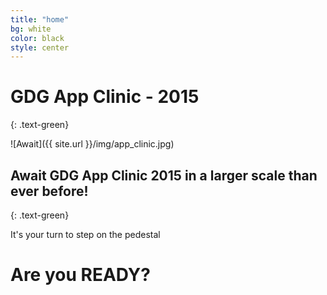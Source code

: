 ```yaml
---
title: "home"
bg: white
color: black
style: center
---
```


# **GDG** App Clinic - 2015
{: .text-green}

![Await]({{ site.url }}/img/app_clinic.jpg)

## Await GDG App Clinic 2015 in a larger scale than ever before!
{: .text-green}

It's your turn to step on the pedestal

# Are you READY?

